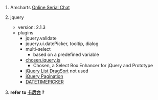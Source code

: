 1. Amcharts
    [Online Serial Chat](http://runjs.cn/code/qpf55aa2)
2. jquery
    * version: 2.1.3
    * plugins
        * jquery.validate
        * jquery.ui.datePicker, tooltip, dialog
        * multi-select 
            * based on a predefined variable
        * [chosen.jquery.js](http://harvesthq.github.io/chosen/)
            * Chosen, a Select Box Enhancer for jQuery and Prototype
        * [jQuery List DragSort](http://dragsort.codeplex.com/) not used
        * [jQuery Pagination](http://www.jquerypagination.com/)
        * [DATETIMEPICKER](http://jqueryplugin.net/datetimepicker-jquery-plugin-select-date-time/)
        
3. **refer to [卡后台](http://172.16.1.115/?m=yushouquanbook&a=default) ?**                
               